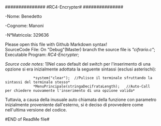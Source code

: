 ###############
#RC4-Encrypter#
###############

-Nome: Benedetto

-Cognome: Manoni

-N°Matricola: 329636


Please open this file with Github Markdown syntax!       
SourceCode File: On "Debug"(Master) branch the source file is _"cifrario.c"_;      
Executable Program: _RC4-Encrypter_;     

_Source code notes:_
1)Nel caso default del switch per l'inserimento di una opzione si era inizialmente adottata la seguente sintassi (esclusi asterischi):

                 *system("clear");  //Pulisce il terminale sfruttando la sintassi del terminale stesso*
                 *MenuPrincipale(stringaDecifrataLength);   //Auto-Call per chiedere nuovamente l'inserimento di una opzione valida*

Tuttavia, a causa della inusuale auto chiamata della funzione con parametro inizialmente proveniente dall'esterno, si è deciso di
 provvedere come nell'ultima versione del codice.

#END of ReadMe file#
